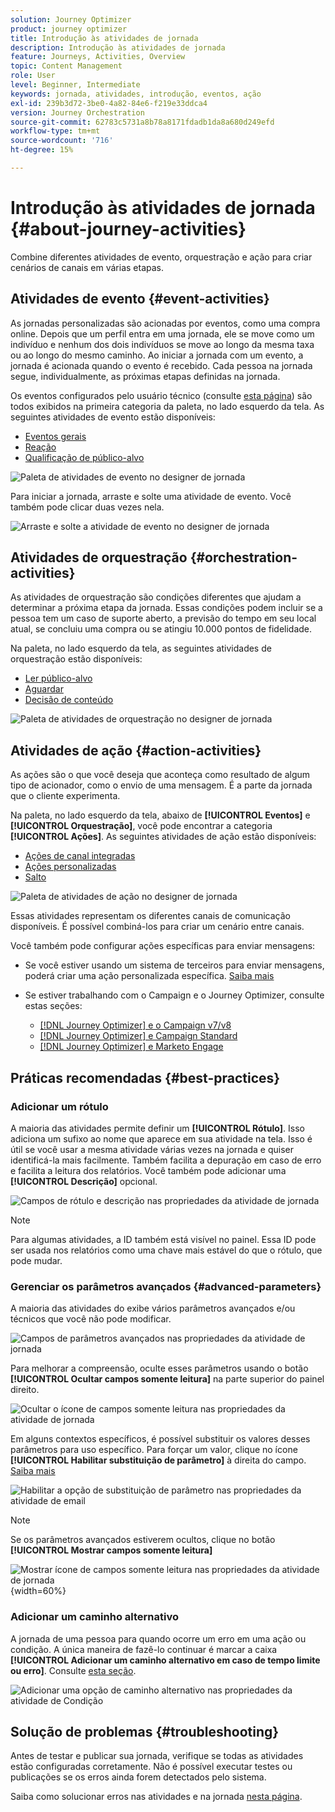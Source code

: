 ```yaml
---
solution: Journey Optimizer
product: journey optimizer
title: Introdução às atividades de jornada
description: Introdução às atividades de jornada
feature: Journeys, Activities, Overview
topic: Content Management
role: User
level: Beginner, Intermediate
keywords: jornada, atividades, introdução, eventos, ação
exl-id: 239b3d72-3be0-4a82-84e6-f219e33ddca4
version: Journey Orchestration
source-git-commit: 62783c5731a8b78a8171fdadb1da8a680d249efd
workflow-type: tm+mt
source-wordcount: '716'
ht-degree: 15%

---
```


# Introdução às atividades de jornada {#about-journey-activities}

Combine diferentes atividades de evento, orquestração e ação para criar cenários de canais em várias etapas.

## Atividades de evento {#event-activities}

As jornadas personalizadas são acionadas por eventos, como uma compra online. Depois que um perfil entra em uma jornada, ele se move como um indivíduo e nenhum dos dois indivíduos se move ao longo da mesma taxa ou ao longo do mesmo caminho. Ao iniciar a jornada com um evento, a jornada é acionada quando o evento é recebido. Cada pessoa na jornada segue, individualmente, as próximas etapas definidas na jornada.

Os eventos configurados pelo usuário técnico (consulte [esta página](../event/about-events.md)) são todos exibidos na primeira categoria da paleta, no lado esquerdo da tela. As seguintes atividades de evento estão disponíveis:

* [Eventos gerais](../building-journeys/general-events.md)
* [Reação](../building-journeys/reaction-events.md)
* [Qualificação de público-alvo](../building-journeys/audience-qualification-events.md)

![Paleta de atividades de evento no designer de jornada](assets/journey43.png)

Para iniciar a jornada, arraste e solte uma atividade de evento. Você também pode clicar duas vezes nela.

![Arraste e solte a atividade de evento no designer de jornada](assets/journey44.png)

## Atividades de orquestração {#orchestration-activities}

As atividades de orquestração são condições diferentes que ajudam a determinar a próxima etapa da jornada. Essas condições podem incluir se a pessoa tem um caso de suporte aberto, a previsão do tempo em seu local atual, se concluiu uma compra ou se atingiu 10.000 pontos de fidelidade.

Na paleta, no lado esquerdo da tela, as seguintes atividades de orquestração estão disponíveis:

<!--* [Optimize](optimize.md)-->
* [Ler público-alvo](read-audience.md)
* [Aguardar](wait-activity.md)
* [Decisão de conteúdo](content-decision.md)

![Paleta de atividades de orquestração no designer de jornada](assets/journey-orchestration-activities.png)

## Atividades de ação {#action-activities}

As ações são o que você deseja que aconteça como resultado de algum tipo de acionador, como o envio de uma mensagem. É a parte da jornada que o cliente experimenta.

Na paleta, no lado esquerdo da tela, abaixo de **[!UICONTROL Eventos]** e **[!UICONTROL Orquestração]**, você pode encontrar a categoria **[!UICONTROL Ações]**. As seguintes atividades de ação estão disponíveis:

* [Ações de canal integradas](../building-journeys/journeys-message.md)
* [Ações personalizadas](../building-journeys/using-custom-actions.md)
* [Salto](../building-journeys/jump.md)

![Paleta de atividades de ação no designer de jornada](assets/journey58.png)

Essas atividades representam os diferentes canais de comunicação disponíveis. É possível combiná-los para criar um cenário entre canais.

Você também pode configurar ações específicas para enviar mensagens:

* Se você estiver usando um sistema de terceiros para enviar mensagens, poderá criar uma ação personalizada específica. [Saiba mais](../action/action.md)

* Se estiver trabalhando com o Campaign e o Journey Optimizer, consulte estas seções:

   * [[!DNL Journey Optimizer] e o Campaign v7/v8](../action/acc-action.md)
   * [[!DNL Journey Optimizer] e Campaign Standard](../action/acs-action.md)
   * [[!DNL Journey Optimizer] e Marketo Engage](../action/marketo-engage.md)

## Práticas recomendadas {#best-practices}

### Adicionar um rótulo

A maioria das atividades permite definir um **[!UICONTROL Rótulo]**. Isso adiciona um sufixo ao nome que aparece em sua atividade na tela. Isso é útil se você usar a mesma atividade várias vezes na jornada e quiser identificá-la mais facilmente. Também facilita a depuração em caso de erro e facilita a leitura dos relatórios. Você também pode adicionar uma **[!UICONTROL Descrição]** opcional.

![Campos de rótulo e descrição nas propriedades da atividade de jornada](assets/journey-action-label.png)

>[!NOTE]
>
>Para algumas atividades, a ID também está visível no painel. Essa ID pode ser usada nos relatórios como uma chave mais estável do que o rótulo, que pode mudar.

### Gerenciar os parâmetros avançados {#advanced-parameters}

A maioria das atividades do exibe vários parâmetros avançados e/ou técnicos que você não pode modificar.

![Campos de parâmetros avançados nas propriedades da atividade de jornada](assets/journey-advanced-parameters.png)

Para melhorar a compreensão, oculte esses parâmetros usando o botão **[!UICONTROL Ocultar campos somente leitura]** na parte superior do painel direito.

![Ocultar o ícone de campos somente leitura nas propriedades da atividade de jornada](assets/journey-hide-read-only-fields.png)

Em alguns contextos específicos, é possível substituir os valores desses parâmetros para uso específico. Para forçar um valor, clique no ícone **[!UICONTROL Habilitar substituição de parâmetro]** à direita do campo. [Saiba mais](../configuration/primary-email-addresses.md#journey-parameters)

![Habilitar a opção de substituição de parâmetro nas propriedades da atividade de email](assets/journey-enable-parameter-override.png)

>[!NOTE]
>
>Se os parâmetros avançados estiverem ocultos, clique no botão **[!UICONTROL Mostrar campos somente leitura]**
>
>![Mostrar ícone de campos somente leitura nas propriedades da atividade de jornada](assets/journey-show-read-only-fields.png){width=60%}

### Adicionar um caminho alternativo

A jornada de uma pessoa para quando ocorre um erro em uma ação ou condição. A única maneira de fazê-lo continuar é marcar a caixa **[!UICONTROL Adicionar um caminho alternativo em caso de tempo limite ou erro]**. Consulte [esta seção](../building-journeys/using-the-journey-designer.md#paths).

![Adicionar uma opção de caminho alternativo nas propriedades da atividade de Condição](assets/journey42.png)

## Solução de problemas {#troubleshooting}

Antes de testar e publicar sua jornada, verifique se todas as atividades estão configuradas corretamente. Não é possível executar testes ou publicações se os erros ainda forem detectados pelo sistema.

Saiba como solucionar erros nas atividades e na jornada [nesta página](troubleshooting.md).
